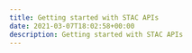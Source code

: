 ```yaml
---
title: Getting started with STAC APIs
date: 2021-03-07T18:02:58+00:00
description: Getting started with STAC APIs
---
```

